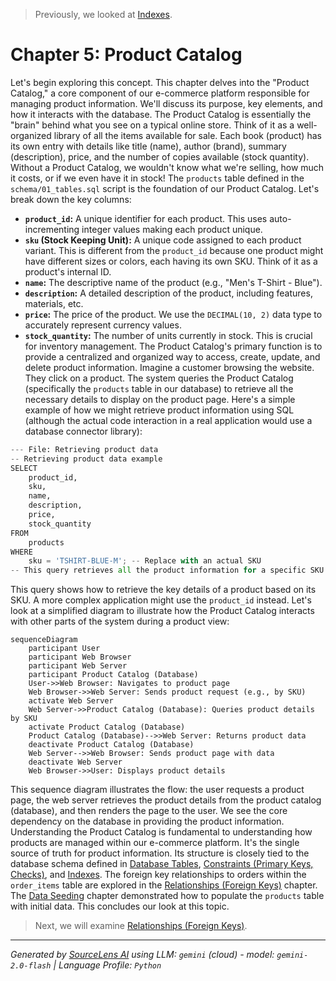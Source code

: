 > Previously, we looked at [Indexes](04_indexes.md).

# Chapter 5: Product Catalog
Let's begin exploring this concept. This chapter delves into the "Product Catalog," a core component of our e-commerce platform responsible for managing product information. We'll discuss its purpose, key elements, and how it interacts with the database.
The Product Catalog is essentially the "brain" behind what you see on a typical online store. Think of it as a well-organized library of all the items available for sale. Each book (product) has its own entry with details like title (name), author (brand), summary (description), price, and the number of copies available (stock quantity). Without a Product Catalog, we wouldn't know what we're selling, how much it costs, or if we even have it in stock!
The `products` table defined in the `schema/01_tables.sql` script is the foundation of our Product Catalog. Let's break down the key columns:
*   **`product_id`:**  A unique identifier for each product. This uses auto-incrementing integer values making each product unique.
*   **`sku` (Stock Keeping Unit):**  A unique code assigned to each product variant. This is different from the `product_id` because one product might have different sizes or colors, each having its own SKU. Think of it as a product's internal ID.
*   **`name`:** The descriptive name of the product (e.g., "Men's T-Shirt - Blue").
*   **`description`:** A detailed description of the product, including features, materials, etc.
*   **`price`:** The price of the product. We use the `DECIMAL(10, 2)` data type to accurately represent currency values.
*   **`stock_quantity`:** The number of units currently in stock. This is crucial for inventory management.
The Product Catalog's primary function is to provide a centralized and organized way to access, create, update, and delete product information. Imagine a customer browsing the website. They click on a product. The system queries the Product Catalog (specifically the `products` table in our database) to retrieve all the necessary details to display on the product page.
Here's a simple example of how we might retrieve product information using SQL (although the actual code interaction in a real application would use a database connector library):
```python
--- File: Retrieving product data
-- Retrieving product data example
SELECT
    product_id,
    sku,
    name,
    description,
    price,
    stock_quantity
FROM
    products
WHERE
    sku = 'TSHIRT-BLUE-M'; -- Replace with an actual SKU
-- This query retrieves all the product information for a specific SKU.
```
This query shows how to retrieve the key details of a product based on its SKU. A more complex application might use the `product_id` instead.
Let's look at a simplified diagram to illustrate how the Product Catalog interacts with other parts of the system during a product view:
```mermaid
sequenceDiagram
    participant User
    participant Web Browser
    participant Web Server
    participant Product Catalog (Database)
    User->>Web Browser: Navigates to product page
    Web Browser->>Web Server: Sends product request (e.g., by SKU)
    activate Web Server
    Web Server->>Product Catalog (Database): Queries product details by SKU
    activate Product Catalog (Database)
    Product Catalog (Database)-->>Web Server: Returns product data
    deactivate Product Catalog (Database)
    Web Server-->>Web Browser: Sends product page with data
    deactivate Web Server
    Web Browser->>User: Displays product details
```
This sequence diagram illustrates the flow: the user requests a product page, the web server retrieves the product details from the product catalog (database), and then renders the page to the user.  We see the core dependency on the database in providing the product information.
Understanding the Product Catalog is fundamental to understanding how products are managed within our e-commerce platform. It's the single source of truth for product information. Its structure is closely tied to the database schema defined in [Database Tables](01_database-tables.md), [Constraints (Primary Keys, Checks)](02_constraints-primary-keys-checks.md), and [Indexes](03_indexes.md). The foreign key relationships to orders within the `order_items` table are explored in the [Relationships (Foreign Keys)](04_relationships-foreign-keys.md) chapter. The [Data Seeding](05_data-seeding.md) chapter demonstrated how to populate the `products` table with initial data.
This concludes our look at this topic.

> Next, we will examine [Relationships (Foreign Keys)](06_relationships-foreign-keys.md).


---

*Generated by [SourceLens AI](https://github.com/openXFlow/sourceLensAI) using LLM: `gemini` (cloud) - model: `gemini-2.0-flash` | Language Profile: `Python`*
